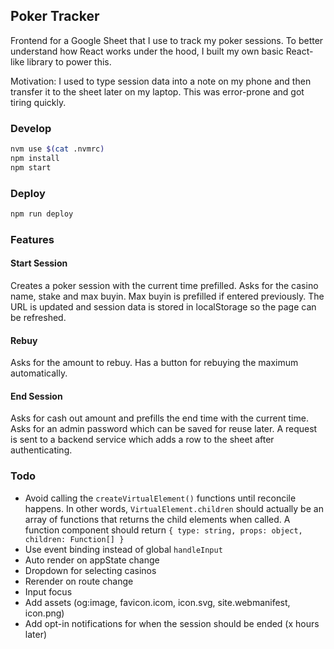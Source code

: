 ## Poker Tracker

Frontend for a Google Sheet that I use to track my poker sessions. To better
understand how React works under the hood, I built my own basic React-like
library to power this.

Motivation: I used to type session data into a note on my phone and then
transfer it to the sheet later on my laptop. This was error-prone and got tiring
quickly.

### Develop

```sh
nvm use $(cat .nvmrc)
npm install
npm start
```

### Deploy

```sh
npm run deploy
```

### Features

#### Start Session

Creates a poker session with the current time prefilled. Asks for the casino
name, stake and max buyin. Max buyin is prefilled if entered previously. The URL
is updated and session data is stored in localStorage so the page can be
refreshed.

#### Rebuy

Asks for the amount to rebuy. Has a button for rebuying the maximum
automatically.

#### End Session

Asks for cash out amount and prefills the end time with the current time. Asks
for an admin password which can be saved for reuse later. A request is sent to a
backend service which adds a row to the sheet after authenticating.

### Todo

- Avoid calling the `createVirtualElement()` functions until reconcile happens.
  In other words, `VirtualElement.children` should actually be an array of
  functions that returns the child elements when called. A function component
  should return `{ type: string, props: object, children: Function[] }`
- Use event binding instead of global `handleInput`
- Auto render on appState change
- Dropdown for selecting casinos
- Rerender on route change
- Input focus
- Add assets (og:image, favicon.icom, icon.svg, site.webmanifest, icon.png)
- Add opt-in notifications for when the session should be ended (x hours later)

